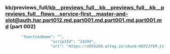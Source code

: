 ### kb/previews_full/kb__previews_full__kb__previews_full__kb__previews_full__flows__service-first__master-and-slot@auth.har.part012.md.part001.md.part001.md.part001.md (part 002)

```md
       "functionName": "",
                    "scriptId": "14294",
                    "url": "https://n958200.alteg.io/chunk-KO722YSM.js",
                
```

```
